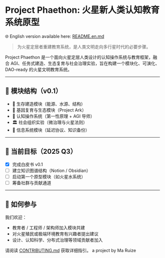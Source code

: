 # Project Phaethon: 火星新人类认知教育系统原型
🌐 English version available here: [README.en.md](./README.en.md)

> 为火星定居者重建教育系统，是人类文明走向多行星时代的必要步骤。

Project Phaethon 是一个面向火星定居人类设计的认知操作系统与教育框架，融合 AGI、任务式建造、生态复育与社会治理实验，旨在构建一个模块化、可演化、DAO-ready 的火星文明教育系统。

---

## 🧱 模块结构（v0.1）

- 🔧 生存建造模块（能源、水源、结构）
- 🧬 基因复育与生态模块（Project Ark）
- 🧠 认知操作系统（第一性原理 + AGI 导师）
- 🏛 社会组织实验（微治理与火星法则）
- 📡 信息系统模块（延迟协议、知识备份）

---

## 📌 当前目标（2025 Q3）

- [x] 完成白皮书 v0.1
- [ ] 建立知识图谱结构（Notion / Obsidian）
- [ ] 启动第一个原型模块（如火星水系统）
- [ ] 筹备社群与贡献通道

---

## 🤝 如何参与

我们欢迎：

- 教育者 / 工程师 / 架构师加入模块共建
- 对火星殖民或极端环境教育有兴趣者提出建议
- 设计、认知科学、分布式治理等领域贡献者加入

请阅读 [CONTRIBUTING.md](./CONTRIBUTING.md) 获取详细指引。
a project by Ma Ruize
